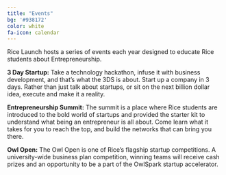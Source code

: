 ```yaml
---
title: "Events"
bg: '#938172'
color: white
fa-icon: calendar
---
```



Rice Launch hosts a series of events each year designed to educate Rice students about Entrepreneurship. 

**3 Day Startup:** Take a technology hackathon, infuse it with business development, and that’s what the 3DS is about. Start up a company in 3 days. Rather than just talk about startups, or sit on the next billion dollar idea, execute and make it a reality. 

**Entrepreneurship Summit:** The summit is a place where Rice students are introduced to the bold world of startups and provided the starter kit to understand what being an entrepreneur is all about. Come learn what it takes for you to reach the top, and build the networks that can bring you there.

**Owl Open:** The Owl Open is one of Rice’s flagship startup competitions. A university-wide business plan competition, winning teams will receive cash prizes and an opportunity to be a part of the OwlSpark startup accelerator. 



